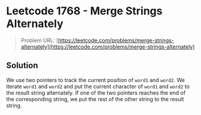 # Leetcode 1768 - Merge Strings Alternately

> Problem URL: [https://leetcode.com/problems/merge-strings-alternately](https://leetcode.com/problems/merge-strings-alternately)

## Solution

We use two pointers to track the current position of `word1` and `word2`. We iterate `word1` and `word2` and put the current character of `word1` and `word2` to the result string alternately. If one of the two pointers reaches the end of the corresponding string, we put the rest of the other string to the result string.
